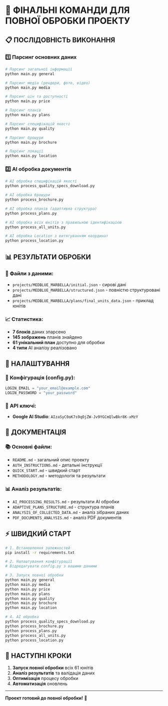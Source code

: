 # 🚀 **ФІНАЛЬНІ КОМАНДИ ДЛЯ ПОВНОЇ ОБРОБКИ ПРОЕКТУ**

## 📋 **ПОСЛІДОВНІСТЬ ВИКОНАННЯ**

### 1️⃣ **Парсинг основних даних**
```bash
# Парсинг загальної інформації
python main.py general

# Парсинг медіа (рендери, фото, відео)
python main.py media

# Парсинг цін та доступності
python main.py price

# Парсинг планів
python main.py plans

# Парсинг специфікацій якості
python main.py quality

# Парсинг брошури
python main.py brochure

# Парсинг локації
python main.py location
```

### 2️⃣ **AI обробка документів**
```bash
# AI обробка специфікацій якості
python process_quality_specs_download.py

# AI обробка брошури
python process_brochure.py

# AI обробка планів (адаптивна структура)
python process_plans.py

# AI обробка всіх юнітів з правильною ідентифікацією
python process_all_units.py

# AI обробка Location з витягуванням координат
python process_location.py
```

## 📊 **РЕЗУЛЬТАТИ ОБРОБКИ**

### 📁 **Файли з даними:**
- `projects/MEDBLUE_MARBELLA/initial.json` - сирові дані
- `projects/MEDBLUE_MARBELLA/structured.json` - повністю структуровані дані
- `projects/MEDBLUE_MARBELLA/plans/final_units_data.json` - приклад юнітів


### 📈 **Статистика:**
- **7 блоків** даних зпарсено
- **145 зображень** планів знайдено
- **61 унікальний план** доступно для обробки
- **4 типи** AI аналізу реалізовано

## 🔧 **НАЛАШТУВАННЯ**

### 📝 **Конфігурація (config.py):**
```python
LOGIN_EMAIL = "your_email@example.com"
LOGIN_PASSWORD = "your_password"
```

### 🎯 **API ключі:**
- **Google AI Studio**: `AIzaSyC0oK7s9qOjZW-Jv9YGCmQlwBkr8K-xMzY`

## 📖 **ДОКУМЕНТАЦІЯ**

### 📚 **Основні файли:**
- `README.md` - загальний опис проекту
- `AUTH_INSTRUCTIONS.md` - детальні інструкції
- `QUICK_START.md` - швидкий старт
- `METHODOLOGY.md` - методологія та результати

### 📊 **Аналіз результатів:**
- `AI_PROCESSING_RESULTS.md` - результати AI обробки
- `ADAPTIVE_PLANS_STRUCTURE.md` - структура планів
- `ANALYSIS_OF_COLLECTED_DATA.md` - аналіз зібраних даних
- `PDF_DOCUMENTS_ANALYSIS.md` - аналіз PDF документів

## ⚡ **ШВИДКИЙ СТАРТ**

```bash
# 1. Встановлення залежностей
pip install -r requirements.txt

# 2. Налаштування конфігурації
# Відредагувати config.py з вашими даними

# 3. Запуск повної обробки
python main.py general
python main.py media
python main.py price
python main.py plans
python main.py quality
python main.py brochure
python main.py location

# 4. AI обробка
python process_quality_specs_download.py
python process_brochure.py
python process_plans.py
python process_all_units.py
python process_location.py
```

## 🎯 **НАСТУПНІ КРОКИ**

1. **Запуск повної обробки** всіх 61 юнітів
2. **Аналіз результатів** та валідація даних
3. **Оптимізація** процесу обробки
4. **Автоматизація** оновлень

---

**Проект готовий до повної обробки!** 🚀
